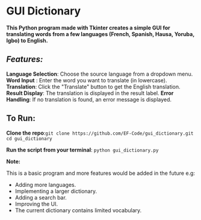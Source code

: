 # GUI Dictionary

**This Python program made with Tkinter creates a simple GUI for translating words from a few languages (French, Spanish, Hausa, Yoruba, Igbo) to English.**

## *Features:*

**Language Selection**: Choose the source language from a dropdown menu.
**Word Input** : Enter the word you want to translate (in lowercase).
**Translation**: Click the "Translate" button to get the English translation.
**Result Display**: The translation is displayed in the result label.
**Error Handling**: If no translation is found, an error message is displayed.

## To Run:

**Clone the repo**:`git clone https://github.com/EF-Code/gui_dictionary.git` `cd gui_dictionary`

**Run the script from your terminal**: `python gui_dictionary.py`

**Note:**

This is a basic program and more features would be added in the future e.g:

* Adding more languages.
* Implementing a larger dictionary.
* Adding a search bar.
* Improving the UI.
* The current dictionary contains limited vocabulary.
                                                             
